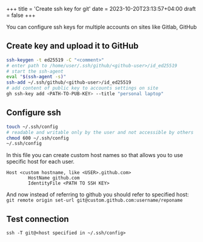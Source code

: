 +++
title = 'Create ssh key for git'
date = 2023-10-20T23:13:57+04:00
draft = false
+++

You can configure ssh keys for multiple accounts on sites like Gitlab, GitHub

## Create key and upload it to GitHub

```bash
ssh-keygen -t ed25519 -C "<comment>"
# enter path to /home/user/.ssh/github/<github-user>/id_ed25519
# start the ssh-agent
eval "$(ssh-agent -s)"
ssh-add ~/.ssh/github/<github-user>/id_ed25519
# add content of public key to accounts settings on site
gh ssh-key add <PATH-TO-PUB-KEY> --title "personal laptop"
```

## Configure ssh

```bash
touch ~/.ssh/config
# readable and writable only by the user and not accessible by others
chmod 600 ~/.ssh/config
~/.ssh/config
```

In this file you can create custom host names so that allows you to use specific host for each user.

```
Host <custom hostname, like <USER>.github.com>
        HostName github.com
        IdentityFile <PATH TO SSH KEY>
```

And now instead of referring to github you should refer to specified host:
`git remote origin set-url git@custom.github.com:username/reponame`

## Test connection

`ssh -T git@<host specified in ~/.ssh/config>`
